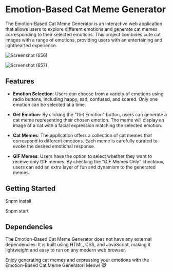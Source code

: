 # Emotion-Based Cat Meme Generator

The Emotion-Based Cat Meme Generator is an interactive web application that allows users to explore different emotions and generate cat memes corresponding to their selected emotions. This project combines cute cat images with a range of emotions, providing users with an entertaining and lighthearted experience.

![Screenshot (656)](https://github.com/pranjalpatil2527/Emotion-Based-Cat-Meme-Generator/assets/134942353/338ae1b1-2d0b-4608-b892-f88f9770c780)


![Screenshot (657)](https://github.com/pranjalpatil2527/Emotion-Based-Cat-Meme-Generator/assets/134942353/82abce0b-2c39-49b5-ac25-92708dc0b562)


## Features

- **Emotion Selection**: Users can choose from a variety of emotions using radio buttons, including happy, sad, confused, and scared. Only one emotion can be selected at a time.

- **Get Emotion**: By clicking the "Get Emotion" button, users can generate a cat meme representing their chosen emotion. The meme will display an image of a cat with a facial expression matching the selected emotion.

- **Cat Memes**: The application offers a collection of cat memes that correspond to different emotions. Each meme is carefully curated to evoke the desired emotional response.

- **GIF Memes**: Users have the option to select whether they want to receive only GIF memes. By checking the "GIF Memes Only" checkbox, users can add an extra layer of fun and dynamism to the generated memes.

## Getting Started

$npm install

$npm start

## Dependencies

The Emotion-Based Cat Meme Generator does not have any external dependencies. It is built using HTML, CSS, and JavaScript, making it lightweight and easy to run on any modern web browser.

Enjoy generating cat memes and expressing your emotions with the Emotion-Based Cat Meme Generator! Meow! 😸

